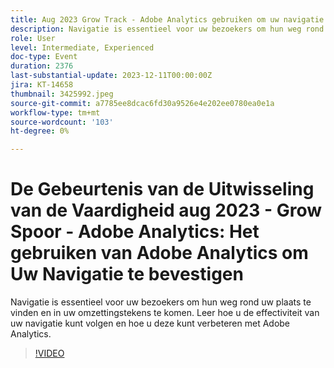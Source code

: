 ```yaml
---
title: Aug 2023 Grow Track - Adobe Analytics gebruiken om uw navigatie te herstellen
description: Navigatie is essentieel voor uw bezoekers om hun weg rond uw plaats te vinden en in uw omzettingstekens te komen. Leer hoe u de effectiviteit van uw navigatie kunt volgen en hoe u deze kunt verbeteren met Adobe Analytics.
role: User
level: Intermediate, Experienced
doc-type: Event
duration: 2376
last-substantial-update: 2023-12-11T00:00:00Z
jira: KT-14658
thumbnail: 3425992.jpeg
source-git-commit: a7785ee8dcac6fd30a9526e4e202ee0780ea0e1a
workflow-type: tm+mt
source-wordcount: '103'
ht-degree: 0%

---
```



# De Gebeurtenis van de Uitwisseling van de Vaardigheid aug 2023 - Grow Spoor - Adobe Analytics: Het gebruiken van Adobe Analytics om Uw Navigatie te bevestigen

Navigatie is essentieel voor uw bezoekers om hun weg rond uw plaats te vinden en in uw omzettingstekens te komen. Leer hoe u de effectiviteit van uw navigatie kunt volgen en hoe u deze kunt verbeteren met Adobe Analytics.

>[!VIDEO](https://video.tv.adobe.com/v/3425992/?learn=on)
